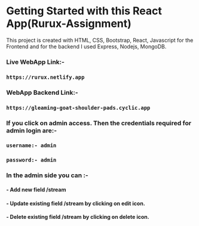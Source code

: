 # Getting Started with this React App(Rurux-Assignment)

This project is created with HTML, CSS, Bootstrap, React, Javascript for the Frontend and for the backend
I used Express, Nodejs, MongoDB.

<h3>Live WebApp Link:-</h3>

### `https://rurux.netlify.app`

<h3>WebApp Backend Link:-</h3>

### `https://gleaming-goat-shoulder-pads.cyclic.app`

<h3>If you click on admin access. Then the credentials required for admin login are:-</h3>

### `username:- admin`
### `password:- admin`

<h3>In the admin side you can :-</h3>
<h4>- Add new field /stream</h4>
<h4>- Update existing field /stream by clicking on edit icon.</h4>
<h4>- Delete existing field /stream by clicking on delete icon.</h4>
